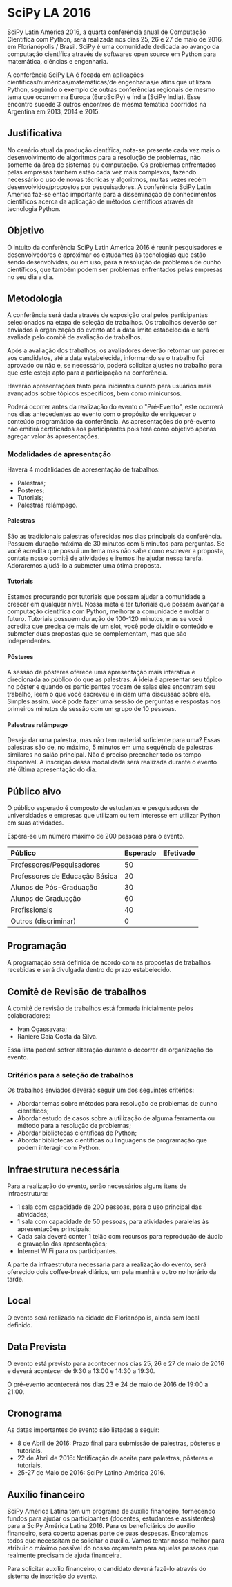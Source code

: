 # SciPy LA 2016

SciPy Latin America 2016, a quarta conferência anual de Computação Científica com Python, será realizada nos dias 25, 26 e 27 de maio de 2016, em Florianópolis / Brasil. SciPy é uma comunidade dedicada ao avanço da computação científica através de softwares open source em Python para matemática, ciências e engenharia.

A conferência SciPy LA é focada em aplicações científicas/numéricas/matemáticas/de engenharias/e afins que utilizam Python, seguindo o exemplo de outras conferências regionais de mesmo tema que ocorrem na Europa (EuroSciPy) e Índia (SciPy India). Esse encontro sucede 3 outros encontros de mesma temática ocorridos na Argentina em 2013, 2014 e 2015.

## Justificativa
No cenário atual da produção científica, nota-se presente cada vez mais o desenvolvimento de algoritmos para a resolução de problemas, não somente da área de sistemas ou computação. Os problemas enfrentados pelas empresas também estão cada vez mais complexos, fazendo necessário o uso de novas técnicas y algoritmos, muitas vezes recém desenvolvidos/propostos por pesquisadores. A conferência SciPy Latin America faz-se então importante para a disseminação de conhecimentos científicos acerca da aplicação de métodos científicos através da tecnologia Python.

## Objetivo
O intuito da conferência SciPy Latin America 2016 é reunir pesquisadores e desenvolvedores e aproximar os estudantes às tecnologias que estão sendo desenvolvidas, ou em uso, para a resolução de problemas de cunho científicos, que também podem ser problemas enfrentados pelas empresas no seu dia a dia.

## Metodologia
A conferência será dada através de exposição oral pelos participantes selecionados na etapa de seleção de trabalhos. Os trabalhos deverão ser enviados à organização do evento até a data limite estabelecida e será avaliada pelo comitê de avaliação de trabalhos.

Após a avaliação dos trabalhos, os avaliadores deverão retornar um parecer aos candidatos, até a data estabelecida, informando se o trabalho foi aprovado ou não e, se necessário, poderá solicitar ajustes no trabalho para que este esteja apto para a participação na conferência.

Haverão apresentações tanto para iniciantes quanto para usuários mais avançados sobre tópicos específicos, bem como minicursos.

Poderá ocorrer antes da realização do evento o "Pré-Evento", este ocorrerá nos dias antecedentes ao evento com o propósito de enriquecer o conteúdo programático da conferência. As apresentações do pré-evento não emitirá certificados aos participantes pois terá como objetivo apenas agregar valor às apresentações.

### Modalidades de apresentação

Haverá 4 modalidades de apresentação de trabalhos:

- Palestras;
- Posteres;
- Tutoriais;
- Palestras relâmpago.

#### Palestras
São as tradicionais palestras oferecidas nos dias principais da conferência. Possuem duração máxima de 30 minutos com 5 minutos para perguntas. Se você acredita que possui um tema mas não sabe como escrever a proposta, contate nosso comitê de atividades e iremos lhe ajudar nessa tarefa. Adoraremos ajudá-lo a submeter uma ótima proposta.

#### Tutoriais
Estamos procurando por tutoriais que possam ajudar a comunidade a crescer em qualquer nível. Nossa meta é ter tutoriais que possam avançar a computação científica com Python, melhorar a comunidade e moldar o futuro. Tutoriais possuem duração de 100-120 minutos, mas se você acredita que precisa de mais de um slot, você pode dividir o conteúdo e submeter duas propostas que se complementam, mas que são independentes.

#### Pôsteres
A sessão de pôsteres oferece uma apresentação mais interativa e direcionada ao público do que as palestras. A ideia é apresentar seu tópico no pôster e quando os participantes trocam de salas eles encontram seu trabalho, leem o que você escreveu e iniciam uma discussão sobre ele. Simples assim. Você pode fazer uma sessão de perguntas e respostas nos primeiros minutos da sessão com um grupo de 10 pessoas.

#### Palestras relâmpago
Deseja dar uma palestra, mas não tem material suficiente para uma? Essas palestras são de, no máximo, 5 minutos em uma sequência de palestras similares no salão principal. Não é preciso preencher todo os tempo disponível. A inscrição dessa modalidade será realizada durante o evento até última apresentação do dia.

## Público alvo
O público esperado é composto de estudantes e pesquisadores de universidades e empresas que utilizam ou tem interesse em utilizar Python em suas atividades.

Espera-se um número máximo de 200 pessoas para o evento.

| Público                        | Esperado | Efetivado |
| :----------------------------- | :------- | :-------- |
| Professores/Pesquisadores      |    50    |           |
| Professores de Educação Básica |    20    |           |
| Alunos de Pós-Graduação        |    30    |           |
| Alunos de Graduação            |    60    |           |
| Profissionais                  |    40    |           |
| Outros (discriminar)           |     0    |           |



## Programação
A programação será definida de acordo com as propostas de trabalhos recebidas e será divulgada dentro do prazo estabelecido.

## Comitê de Revisão de trabalhos
A comitê de revisão de trabalhos está formada inicialmente pelos colaboradores:

- Ivan Ogassavara;
- Raniere Gaia Costa da Silva.

Essa lista poderá sofrer alteração durante o decorrer da organização do evento.

### Critérios para a seleção de trabalhos
Os trabalhos enviados deverão seguir um dos seguintes critérios:

- Abordar temas sobre métodos para resolução de problemas de cunho científicos;
- Abordar estudo de casos sobre a utilização de alguma ferramenta ou método para a resolução de problemas;
- Abordar bibliotecas científicas de Python;
- Abordar bibliotecas científicas ou linguagens de programação que podem interagir com Python.

## Infraestrutura necessária
Para a realização do evento, serão necessários alguns itens de infraestrutura:

- 1 sala com capacidade de 200 pessoas, para o uso principal das atividades;
- 1 sala com capacidade de 50 pessoas, para atividades paralelas às apresentações principais;
- Cada sala deverá conter 1 telão com recursos para reprodução de áudio e gravação das apresentações;
- Internet WiFi para os participantes.

A parte da infraestrutura necessária para a realização do evento, será oferecido dois coffee-break diários, um pela manhã e outro no horário da tarde.

## Local

O evento será realizado na cidade de Florianópolis, ainda sem local definido.

## Data Prevista

O evento está previsto para acontecer nos dias 25, 26 e 27 de maio de 2016 e deverá acontecer de 9:30 a 13:00 e 14:30 a 19:30.

O pré-evento acontecerá nos dias 23 e 24 de maio de 2016 de 19:00 a 21:00.

## Cronograma

As datas importantes do evento são listadas a seguir:

- 8 de Abril de 2016: Prazo final para submissão de palestras, pôsteres e tutoriais.
- 22 de Abril de 2016: Notificação de aceite para palestras, pôsteres e tutoriais.
- 25-27 de Maio de 2016: SciPy Latino-América 2016.

## Auxílio financeiro
SciPy América Latina tem um programa de auxílio financeiro, fornecendo fundos para ajudar os participantes (docentes, estudantes e assistentes) para a SciPy América Latina 2016. Para os beneficiários do auxílio financeiro, será coberto apenas parte de suas despesas. Encorajamos todos que necessitam de solicitar o auxílio. Vamos tentar nosso melhor para atribuir o máximo possível do nosso orçamento para aquelas pessoas que realmente precisam de ajuda financeira.

Para solicitar auxílio financeiro, o candidato deverá fazê-lo através do sistema de inscrição do evento.
